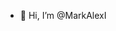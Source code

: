 - 👋 Hi, I’m @MarkAlexI
<!---
- 👀 I’m interested in ...
- 🌱 I’m currently learning ...
--->

<!---
MarkAlexI/MarkAlexI is a ✨ special ✨ repository because its `README.md` (this file) appears on your GitHub profile.
You can click the Preview link to take a look at your changes.
--->
